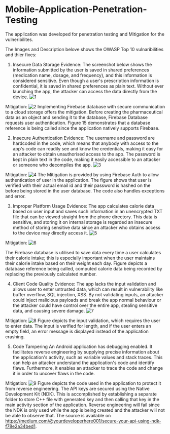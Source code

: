 # Mobile-Application-Penetration-Testing

The application was developed for penetration testing and Mitigation for the vulneribilites.

The Images and Description belove shows the OWASP Top 10 vulnaribilities and thier fixes:

1. Insecure Data Storage
Evidence:
The screenshot below shows the information submitted by the user is saved in shared preferences (medication name, dosage, and frequency), and this information is considered sensitive. Even though a user's prescription information is confidential, it is saved in shared preferences as plain text. Without ever launching the app, the attacker can access the data directly from the device.
![1](https://user-images.githubusercontent.com/53125151/233704436-35b5672a-9db2-489b-a387-b00d6b25c576.jpg)

Mitigation:
![2](https://user-images.githubusercontent.com/53125151/233704987-3d104a41-1add-4928-bf3b-b903c6bf1c45.jpg)
Implementing Firebase database with secure communication to a cloud storage offers the mitigation. Before creating the pharmaceutical data as an object and sending it to the database, Firebase Database requests user authentication. Figure 15 demonstrates that a database reference is being called since the application natively supports Firebase.

2. Insecure Authentication
Evidence:
The username and password are hardcoded in the code, which means that anybody with access to the app's code can readily see and know the credentials, making it easy for an attacker to obtain unauthorised access to the app. The password is kept in plain text in the code, making it easily accessible to an attacker or someone who decompiles the app.
![3](https://user-images.githubusercontent.com/53125151/233705062-ff9a3414-eca5-4aee-92c9-836a713364a1.jpg)

Mitigation:
![4](https://user-images.githubusercontent.com/53125151/233705086-fc12d2a5-6cd9-4321-b487-eff66f8ee401.jpg)
The Mitigation is provided by using Firebase Auth to allow authentication of user in the application. The figure shows that user is verified with their actual email id and their password is hashed on the before being stored in the user database. The code also handles exceptions and error.

3. Improper Platform Usage
Evidence:
The app calculates calorie data based on user input and saves such information in an unencrypted TXT file that can be viewed straight from the phone directory. This data is sensitive, and storing it on internal storage is regarded an insecure method of storing sensitive data since an attacker who obtains access to the device may directly access it.
![5](https://user-images.githubusercontent.com/53125151/233705441-bdc91930-bec5-477b-9bde-1a2ecea1f70c.png)

Mitigation:
 ![6](https://user-images.githubusercontent.com/53125151/233705457-94e3d739-5b07-46a7-bff8-2e98c87659ef.png)

The Firebase database is utilised to save data every time a user calculates their calorie intake; this is especially important when the user maintains their calorie intake based on their weight each day. Figure depicts a database reference being called, computed calorie data being recorded by replacing the previously calculated number.

4. Client Code Quality
Evidence:
The app lacks the input validation and allows user to enter untrusted data, which can result in vulnerability like buffer overflow, SQL injection, XSS. By not validating inputs, an attacker could inject malicious payloads and break the app normal behaviour or the attacker could have control over the entire app, stealing sensitive data, and causing severe damage.
![7](https://user-images.githubusercontent.com/53125151/233705484-b921aa6d-ff86-4f75-a94f-220df90dcc50.jpg)

Mitigation:
![8](https://user-images.githubusercontent.com/53125151/233705509-462ce938-20d7-434e-b0df-44ac036a1548.jpg)
Figure depicts the input validation, which requires the user to enter data. The input is verified for length, and if the user enters an empty field, an error message is displayed instead of the application crashing.

5. Code Tampering
An Android application has debugging enabled. It facilitates reverse engineering by supplying precise information about the application's activity, such as variable values and stack traces. This can help an attacker understand the application's code and identify flaws. Furthermore, it enables an attacker to trace the code and change it in order to uncover flaws in the code.

Mitigation:
 ![9](https://user-images.githubusercontent.com/53125151/233705529-b0cce9d2-e131-4905-9290-55bdac990e64.jpg)
Figure depicts the code used in the application to protect it from reverse engineering. The API keys are secured using the Native Development Kit (NDK). This is accomplished by establishing a separate folder to store C++ file with generated key and then calling that key in the main activity section of the application. Reverse engineering will fail since the NDK is only used while the app is being created and the attacker will not be able to observe that.  The source is available on https://medium.com/@yourdeveloperhere001/secure-your-api-using-ndk-f78e2a34bed1.

